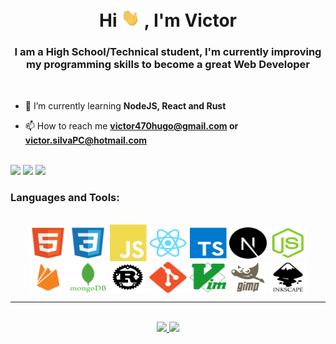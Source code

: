 
<h1 align="center">Hi <img src="https://raw.githubusercontent.com/ABSphreak/ABSphreak/master/gifs/Hi.gif" width="30px"> , I'm Victor</h1>
<h3 align="center">I am a High School/Technical student, I'm currently improving my programming skills to become a great Web Developer</h3>
<br>

- 🌱 I’m currently learning **NodeJS, React and Rust**

- 📫 How to reach me **victor470hugo@gmail.com or victor.silvaPC@hotmail.com**

<br/>

<div align="left">
  <a href="https://www.instagram.com/victorsilva_0106/" target="_blank"><img src="https://img.shields.io/badge/-Instagram-%23E4405F?style=for-the-badge&logo=instagram&logoColor=white" target="_blank"></a> 
  <a href="https://www.linkedin.com/in/victorsilvadev/" target="_blank"><img src="https://img.shields.io/badge/-LinkedIn-%230077B5?style=for-the-badge&logo=linkedin&logoColor=white" target="_blank"></a>
  <a href="https://www.codewars.com/users/Victor%20Hugo%20da%20Silva" target="_blank"><img src="https://img.shields.io/badge/-Codewars-red?style=for-the-badge&logo=codewars&logoColor=white" target="_blank"></a>
</div>  


<h3 align="left">Languages and Tools:</h3>
<br/>

<div align="center">
  <img align="center" alt="victorsilva15-HTML" height="50" width="60" src="https://raw.githubusercontent.com/devicons/devicon/master/icons/html5/html5-original.svg">
  <img align="center" alt="victorsilva15-CSS" height="50" width="60" src="https://raw.githubusercontent.com/devicons/devicon/master/icons/css3/css3-original.svg">
  <img align="center" alt="victorsilva15-JavaScript" height="60" width="60" src="https://raw.githubusercontent.com/devicons/devicon/master/icons/javascript/javascript-plain.svg">
  <img align="center" alt="victorsilva15-React" height="50" width="60" src="https://raw.githubusercontent.com/devicons/devicon/master/icons/react/react-original.svg">
  <img align="center" alt="victorsilva15-TypeScript" height="50" width="60" src="https://raw.githubusercontent.com/devicons/devicon/master/icons/typescript/typescript-plain.svg">
  <img align="center" alt="victorsilva15-Next" height="50" width="60" src="https://raw.githubusercontent.com/devicons/devicon/master/icons/nextjs/nextjs-original.svg">
  <img align="center" alt="victorsilva15-NodeJS" height="50" width="60" src="https://raw.githubusercontent.com/devicons/devicon/master/icons/nodejs/nodejs-plain.svg">
  <img align="center" alt="victorsilva15-firebase" height="50" width="60" src="https://raw.githubusercontent.com/devicons/devicon/master/icons/firebase/firebase-plain.svg">
  <img align="center" alt="victorsilva15-firebase" height="50" width="60" src="https://raw.githubusercontent.com/devicons/devicon/master/icons/mongodb/mongodb-plain-wordmark.svg">
  <img align="center" alt="victorsilva15-firebase" height="50" width="60" src="https://raw.githubusercontent.com/devicons/devicon/master/icons/rust/rust-plain.svg">
  <img align="center" alt="victorsilva15-firebase" height="50" width="60" src="https://raw.githubusercontent.com/devicons/devicon/master/icons/git/git-plain.svg">
  <img align="center" alt="victorsilva15-firebase" height="50" width="60" src="https://raw.githubusercontent.com/devicons/devicon/master/icons/vim/vim-plain.svg">
  <img align="center" alt="victorsilva15-firebase" height="50" width="60" src="https://raw.githubusercontent.com/devicons/devicon/master/icons/gimp/gimp-plain-wordmark.svg">
  <img align="center" alt="victorsilva15-firebase" height="50" width="60" src="https://raw.githubusercontent.com/devicons/devicon/master/icons/inkscape/inkscape-plain-wordmark.svg">
</div>

---

<br>
<div align="center">
  <a href="https://github.com/victorsilva15" onmouseover="this.style.textDecoration='none'">
    <img height="180em" src="https://github-readme-stats.vercel.app/api?username=victorsilva15&show_icons=true&theme=light&include_all_commits=true&count_private=false"/>
    <img height="180em" src="https://github-readme-stats.vercel.app/api/top-langs/?username=victorsilva15&layout=compact&langs_count=7&theme=lgiht"/>
  </a>
</div> 
